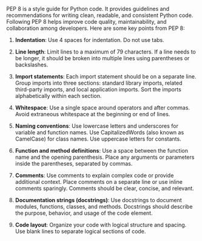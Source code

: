 
PEP 8 is a style guide for Python code. It provides guidelines and recommendations for writing clean, readable, and consistent Python code. Following PEP 8 helps improve code quality, maintainability, and collaboration among developers. Here are some key points from PEP 8:

1. **Indentation**: Use 4 spaces for indentation. Do not use tabs.

2. **Line length**: Limit lines to a maximum of 79 characters. If a line needs to be longer, it should be broken into multiple lines using parentheses or backslashes.

3. **Import statements**: Each import statement should be on a separate line. Group imports into three sections: standard library imports, related third-party imports, and local application imports. Sort the imports alphabetically within each section.

4. **Whitespace**: Use a single space around operators and after commas. Avoid extraneous whitespace at the beginning or end of lines.

5. **Naming conventions**: Use lowercase letters and underscores for variable and function names. Use CapitalizedWords (also known as CamelCase) for class names. Use uppercase letters for constants.

6. **Function and method definitions**: Use a space between the function name and the opening parenthesis. Place any arguments or parameters inside the parentheses, separated by commas.

7. **Comments**: Use comments to explain complex code or provide additional context. Place comments on a separate line or use inline comments sparingly. Comments should be clear, concise, and relevant.

8. **Documentation strings (docstrings)**: Use docstrings to document modules, functions, classes, and methods. Docstrings should describe the purpose, behavior, and usage of the code element.

9. **Code layout**: Organize your code with logical structure and spacing. Use blank lines to separate logical sections of code.


